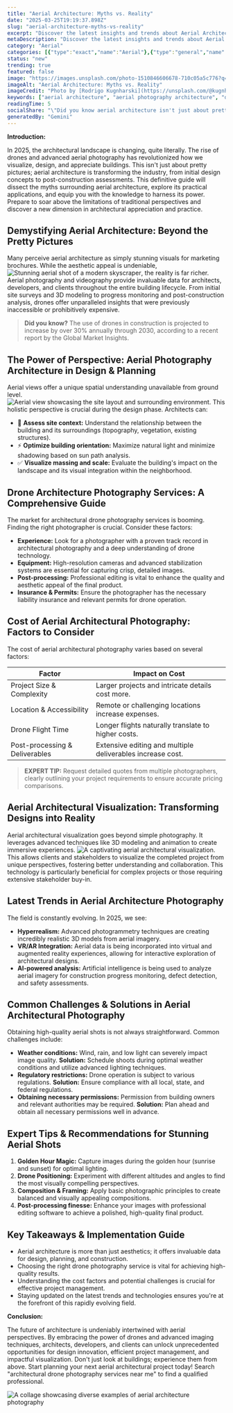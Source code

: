 ```yaml
---
title: "Aerial Architecture: Myths vs. Reality"
date: "2025-03-25T19:19:37.898Z"
slug: "aerial-architecture-myths-vs-reality"
excerpt: "Discover the latest insights and trends about Aerial Architecture. This comprehensive guide covers everything you need to know about Aerial Architecture in 2025."
metaDescription: "Discover the latest insights and trends about Aerial Architecture. This comprehensive guide covers everything you need to know about Aerial Architecture in..."
category: "Aerial"
categories: [{"type":"exact","name":"Aerial"},{"type":"general","name":"Engineering"},{"type":"medium","name":"Structural Design"},{"type":"specific","name":"Cable Systems"},{"type":"niche","name":"Tension Structures"}]
status: "new"
trending: true
featured: false
image: "https://images.unsplash.com/photo-1510846606678-710c05a5c776?q=85&w=1200&fit=max&fm=webp&auto=compress"
imageAlt: "Aerial Architecture: Myths vs. Reality"
imageCredit: "Photo by [Rodrigo Kugnharski](https://unsplash.com/@kugnharski) on Unsplash"
keywords: ["aerial architecture", "aerial photography architecture", "drone architecture photography", "architectural drone photography services", "best aerial architecture photos", "aerial view architecture design", "cost of aerial architectural photography", "how to photograph architecture from above", "aerial architectural visualization", "find aerial architecture photographer near me"]
readingTime: 5
socialShare: "\"Did you know aerial architecture isn't just about pretty pictures? It's revolutionizing the design and construction process, offering unparalleled insights previously unimaginable.\""
generatedBy: "Gemini"
---
```




**Introduction:**

In 2025, the architectural landscape is changing, quite literally.  The rise of drones and advanced aerial photography has revolutionized how we visualize, design, and appreciate buildings.  This isn't just about pretty pictures; aerial architecture is transforming the industry, from initial design concepts to post-construction assessments. This definitive guide will dissect the myths surrounding aerial architecture, explore its practical applications, and equip you with the knowledge to harness its power.  Prepare to soar above the limitations of traditional perspectives and discover a new dimension in architectural appreciation and practice.

## Demystifying Aerial Architecture: Beyond the Pretty Pictures

Many perceive aerial architecture as simply stunning visuals for marketing brochures. While the aesthetic appeal is undeniable, ![Stunning aerial shot of a modern skyscraper](https://images.unsplash.com/photo-1470217957101-da7150b9b681?q=85&w=1200&fit=max&fm=webp&auto=compress), the reality is far richer.  Aerial photography and videography provide invaluable data for architects, developers, and clients throughout the entire building lifecycle. From initial site surveys and 3D modeling to progress monitoring and post-construction analysis, drones offer unparalleled insights that were previously inaccessible or prohibitively expensive.

> **Did you know?** The use of drones in construction is projected to increase by over 30% annually through 2030, according to a recent report by the Global Market Insights.

## The Power of Perspective: Aerial Photography Architecture in Design & Planning

Aerial views offer a unique spatial understanding unavailable from ground level.  ![Aerial view showcasing the site layout and surrounding environment](https://images.unsplash.com/photo-1465447142348-e9952c393450?q=85&w=1200&fit=max&fm=webp&auto=compress).  This holistic perspective is crucial during the design phase.  Architects can:

* 🔑 **Assess site context:** Understand the relationship between the building and its surroundings (topography, vegetation, existing structures).
* ⚡ **Optimize building orientation:**  Maximize natural light and minimize shadowing based on sun path analysis.
* ✅ **Visualize massing and scale:** Evaluate the building's impact on the landscape and its visual integration within the neighborhood.

## Drone Architecture Photography Services: A Comprehensive Guide

The market for architectural drone photography services is booming.  Finding the right photographer is crucial.  Consider these factors:

* **Experience:** Look for a photographer with a proven track record in architectural photography and a deep understanding of drone technology.
* **Equipment:**  High-resolution cameras and advanced stabilization systems are essential for capturing crisp, detailed images.
* **Post-processing:**  Professional editing is vital to enhance the quality and aesthetic appeal of the final product.
* **Insurance & Permits:** Ensure the photographer has the necessary liability insurance and relevant permits for drone operation.

##  Cost of Aerial Architectural Photography: Factors to Consider

The cost of aerial architectural photography varies based on several factors:

| Factor                     | Impact on Cost                                    |
|-----------------------------|----------------------------------------------------|
| Project Size & Complexity  | Larger projects and intricate details cost more.     |
| Location & Accessibility   | Remote or challenging locations increase expenses.   |
| Drone Flight Time           | Longer flights naturally translate to higher costs.  |
| Post-processing & Deliverables | Extensive editing and multiple deliverables increase cost.|

> **EXPERT TIP:** Request detailed quotes from multiple photographers, clearly outlining your project requirements to ensure accurate pricing comparisons.

## Aerial Architectural Visualization: Transforming Designs into Reality

Aerial architectural visualization goes beyond simple photography.  It leverages advanced techniques like 3D modeling and animation to create immersive experiences. ![A captivating aerial architectural visualization](https://images.unsplash.com/photo-1510846606678-710c05a5c776?q=85&w=1200&fit=max&fm=webp&auto=compress). This allows clients and stakeholders to visualize the completed project from unique perspectives, fostering better understanding and collaboration. This technology is particularly beneficial for complex projects or those requiring extensive stakeholder buy-in.

## Latest Trends in Aerial Architecture Photography

The field is constantly evolving. In 2025, we see:

* **Hyperrealism:**  Advanced photogrammetry techniques are creating incredibly realistic 3D models from aerial imagery.
* **VR/AR Integration:**  Aerial data is being incorporated into virtual and augmented reality experiences, allowing for interactive exploration of architectural designs.
* **AI-powered analysis:**  Artificial intelligence is being used to analyze aerial imagery for construction progress monitoring, defect detection, and safety assessments.

## Common Challenges & Solutions in Aerial Architectural Photography

Obtaining high-quality aerial shots is not always straightforward. Common challenges include:

* **Weather conditions:** Wind, rain, and low light can severely impact image quality.  **Solution:** Schedule shoots during optimal weather conditions and utilize advanced lighting techniques.
* **Regulatory restrictions:** Drone operation is subject to various regulations.  **Solution:**  Ensure compliance with all local, state, and federal regulations.
* **Obtaining necessary permissions:**  Permission from building owners and relevant authorities may be required. **Solution:**  Plan ahead and obtain all necessary permissions well in advance.

## Expert Tips & Recommendations for Stunning Aerial Shots

1. **Golden Hour Magic:** Capture images during the golden hour (sunrise and sunset) for optimal lighting.
2. **Drone Positioning:** Experiment with different altitudes and angles to find the most visually compelling perspectives.
3. **Composition & Framing:** Apply basic photographic principles to create balanced and visually appealing compositions.
4. **Post-processing finesse:**  Enhance your images with professional editing software to achieve a polished, high-quality final product.

## Key Takeaways & Implementation Guide

* Aerial architecture is more than just aesthetics; it offers invaluable data for design, planning, and construction.
* Choosing the right drone photography service is vital for achieving high-quality results.
* Understanding the cost factors and potential challenges is crucial for effective project management.
* Staying updated on the latest trends and technologies ensures you're at the forefront of this rapidly evolving field.

**Conclusion:**

The future of architecture is undeniably intertwined with aerial perspectives.  By embracing the power of drones and advanced imaging techniques, architects, developers, and clients can unlock unprecedented opportunities for design innovation, efficient project management, and impactful visualization.  Don't just look at buildings; experience them from above.  Start planning your next aerial architectural project today!  Search "architectural drone photography services near me" to find a qualified professional.

![A collage showcasing diverse examples of aerial architecture photography](https://images.unsplash.com/photo-1508778098176-23616634af4e?q=85&w=1200&fit=max&fm=webp&auto=compress)

